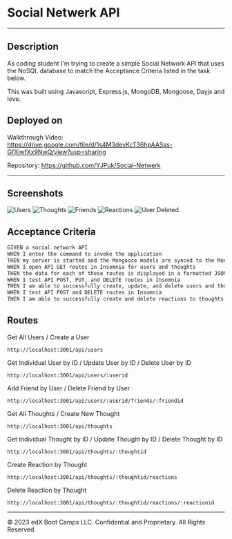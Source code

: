 # Social Netwerk API

<hr>

## Description

As coding student I'm trying to create a simple Social Network API that uses the NoSQL database to match the Acceptance Criteria listed in the task below. 

This was built using Javascript, Express.js, MongoDB, Mongoose, Dayjs and love.

## Deployed on
Walkthrough Video: https://drive.google.com/file/d/1s4M3devKcT36hpAASss-GfXiwfXx9NwQ/view?usp=sharing

Repository: https://github.com/YJPuk/Social-Netwerk

<hr>

## Screenshots
![Users](https://github.com/YJPuk/Social-Netwerk/assets/133621780/36416ad4-d21d-4a11-b3bb-2f088dcac626)
![Thoughts](https://github.com/YJPuk/Social-Netwerk/assets/133621780/968b2a75-177f-48e2-9485-76fd94d8c8f0)
![Friends](https://github.com/YJPuk/Social-Netwerk/assets/133621780/2590bdcb-e409-4f41-b294-0dee0c85810d)
![Reactions](https://github.com/YJPuk/Social-Netwerk/assets/133621780/4075dd11-ea03-4ce8-807f-6830c1f0b1da)
![User Deleted](https://github.com/YJPuk/Social-Netwerk/assets/133621780/2ef156e7-316a-48a2-a5b3-81d92876ba1a)


## Acceptance Criteria

```md
GIVEN a social network API
WHEN I enter the command to invoke the application
THEN my server is started and the Mongoose models are synced to the MongoDB database
WHEN I open API GET routes in Insomnia for users and thoughts
THEN the data for each of these routes is displayed in a formatted JSON
WHEN I test API POST, PUT, and DELETE routes in Insomnia
THEN I am able to successfully create, update, and delete users and thoughts in my database
WHEN I test API POST and DELETE routes in Insomnia
THEN I am able to successfully create and delete reactions to thoughts and add and remove friends to a user’s friend list
```

## Routes
Get All Users / Create a User

`http://localhost:3001/api/users`

Get Individual User by ID / Update User by ID / Delete User by ID

`http://localhost:3001/api/users/:userid`

Add Friend by User / Delete Friend by User 

`http://localhost:3001/api/users/:userid/friends/:friendid`

Get All Thoughts / Create New Thought

`http://localhost:3001/api/thoughts`

Get Individual Thought by ID / Update Thought by ID / Delete Thought by ID

`http://localhost:3001/api/thoughts/:thoughtid`

Create Reaction by Thought 

`http://localhost:3001/api/thoughts/:thoughtid/reactions`

Delete Reaction by Thought 

`http://localhost:3001/api/thoughts/:thoughtid/reactions/:reactionid`

---
© 2023 edX Boot Camps LLC. Confidential and Proprietary. All Rights Reserved.
